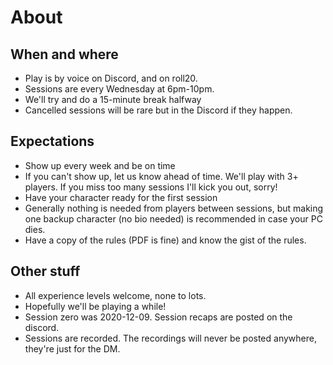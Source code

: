 # About
## When and where
- Play is by voice on Discord, and on roll20. 
- Sessions are every Wednesday at 6pm-10pm.
- We'll try and do a 15-minute break halfway
- Cancelled sessions will be rare but in the Discord if they happen.

## Expectations
- Show up every week and be on time
- If you can't show up, let us know ahead of time. We'll play with 3+ players. If you miss too many sessions I'll kick you out, sorry!
- Have your character ready for the first session
- Generally nothing is needed from players between sessions, but making one backup character (no bio needed) is recommended in case your PC dies.
- Have a copy of the rules (PDF is fine) and know the gist of the rules.

## Other stuff
- All experience levels welcome, none to lots.
- Hopefully we'll be playing a while!
- Session zero was 2020-12-09. Session recaps are posted on the discord.
- Sessions are recorded. The recordings will never be posted anywhere, they're just for the DM.
